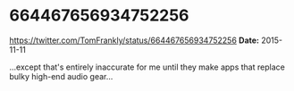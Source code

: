 # 664467656934752256
https://twitter.com/TomFrankly/status/664467656934752256
**Date:** 2015-11-11

...except that's entirely inaccurate for me until they make apps that replace bulky high-end audio gear...
